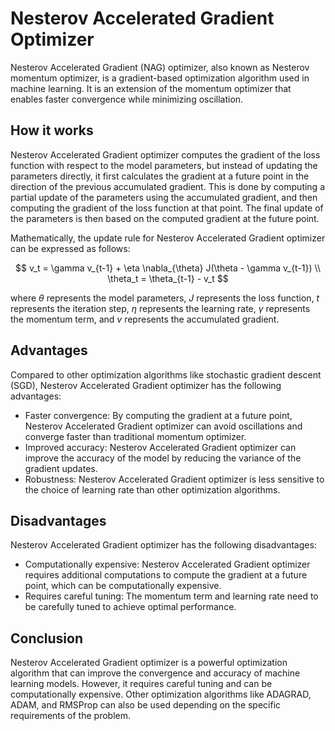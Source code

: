 # Nesterov Accelerated Gradient Optimizer

Nesterov Accelerated Gradient (NAG) optimizer, also known as Nesterov momentum optimizer, is a gradient-based optimization algorithm used in machine learning. It is an extension of the momentum optimizer that enables faster convergence while minimizing oscillation.

## How it works

Nesterov Accelerated Gradient optimizer computes the gradient of the loss function with respect to the model parameters, but instead of updating the parameters directly, it first calculates the gradient at a future point in the direction of the previous accumulated gradient. This is done by computing a partial update of the parameters using the accumulated gradient, and then computing the gradient of the loss function at that point. The final update of the parameters is then based on the computed gradient at the future point.

Mathematically, the update rule for Nesterov Accelerated Gradient optimizer can be expressed as follows:

$$
v_t = \gamma v_{t-1} + \eta \nabla_{\theta} J(\theta - \gamma v_{t-1}) \\
\theta_t = \theta_{t-1} - v_t
$$

where $\theta$ represents the model parameters, $J$ represents the loss function, $t$ represents the iteration step, $\eta$ represents the learning rate, $\gamma$ represents the momentum term, and $v$ represents the accumulated gradient.

## Advantages

Compared to other optimization algorithms like stochastic gradient descent (SGD), Nesterov Accelerated Gradient optimizer has the following advantages:

- Faster convergence: By computing the gradient at a future point, Nesterov Accelerated Gradient optimizer can avoid oscillations and converge faster than traditional momentum optimizer.
- Improved accuracy: Nesterov Accelerated Gradient optimizer can improve the accuracy of the model by reducing the variance of the gradient updates.
- Robustness: Nesterov Accelerated Gradient optimizer is less sensitive to the choice of learning rate than other optimization algorithms.

## Disadvantages

Nesterov Accelerated Gradient optimizer has the following disadvantages:

- Computationally expensive: Nesterov Accelerated Gradient optimizer requires additional computations to compute the gradient at a future point, which can be computationally expensive.
- Requires careful tuning: The momentum term and learning rate need to be carefully tuned to achieve optimal performance.

## Conclusion

Nesterov Accelerated Gradient optimizer is a powerful optimization algorithm that can improve the convergence and accuracy of machine learning models. However, it requires careful tuning and can be computationally expensive. Other optimization algorithms like ADAGRAD, ADAM, and RMSProp can also be used depending on the specific requirements of the problem.
